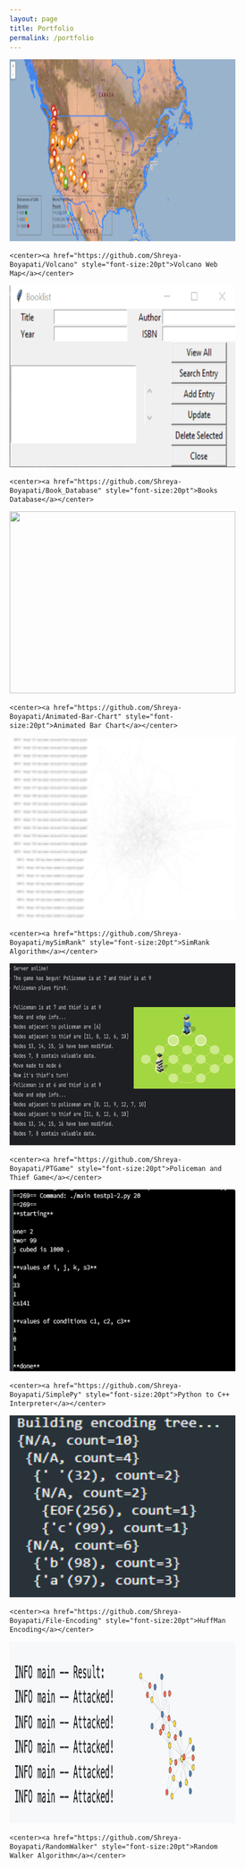 ```yaml
---
layout: page
title: Portfolio
permalink: /portfolio
---
```


<html>
<head>
<style>
* {  
  box-sizing: border-box;
}

.column {
  float: left;
  width: 50%;
  padding: 20px;
}

/* Clearfix (clear floats) */
.row::after {
  content: "";
  clear: both;
  display: table;
}
</style>
</head>
<body>

<div class="row">
  <div class="column">
    <img src="_pages/volcano.avif" style="width:100%;height:325px;">

    <center><a href="https://github.com/Shreya-Boyapati/Volcano" style="font-size:20pt">Volcano Web Map</a></center>
  </div>
  <div class="column">
    <img src="_pages/booksdb.avif" style="width:100%;height:325px;">

    <center><a href="https://github.com/Shreya-Boyapati/Book_Database" style="font-size:20pt">Books Database</a></center>
  </div>
</div>

<div class="row">
  <div class="column">
    <img src="_pages/barchartanimation.gif" style="width:100%;height:325px;">

    <center><a href="https://github.com/Shreya-Boyapati/Animated-Bar-Chart" style="font-size:20pt">Animated Bar Chart</a></center>
  </div>
  <div class="column">
    <img src="_pages/simrank.png" style="width:100%;height:325px;">

    <center><a href="https://github.com/Shreya-Boyapati/mySimRank" style="font-size:20pt">SimRank Algorithm</a></center>
  </div>
</div>

<div class="row">
  <div class="column">
    <img src="_pages/ptg.avif" style="width:100%;height:325px;">

    <center><a href="https://github.com/Shreya-Boyapati/PTGame" style="font-size:20pt">Policeman and Thief Game</a></center>
  </div>
  <div class="column">
    <img src="_pages/simplepy.png" style="width:100%;height:325px;">

    <center><a href="https://github.com/Shreya-Boyapati/SimplePy" style="font-size:20pt">Python to C++ Interpreter</a></center>
  </div>
</div>

<div class="row">
  <div class="column">
    <img src="_pages/huffman.png" style="width:100%;height:325px;">

    <center><a href="https://github.com/Shreya-Boyapati/File-Encoding" style="font-size:20pt">HuffMan Encoding</a></center>
  </div>
  <div class="column">
    <img src="_pages/walker.avif" style="width:100%;height:325px;">

    <center><a href="https://github.com/Shreya-Boyapati/RandomWalker" style="font-size:20pt">Random Walker Algorithm</a></center>
  </div>
</div>

</body>
</html>